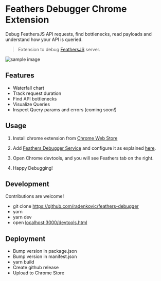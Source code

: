 # Feathers Debugger Chrome Extension

Debug FeathersJS API requests, find bottlenecks, read payloads and understand how your API is queried.

> Extension to debug [FeathersJS](https://github.com/feathersjs/feathers) server.

![sample image](https://raw.githubusercontent.com/radenkovic/feathers-debugger/master/docs/sample.gif)

## Features

- Waterfall chart
- Track request duration
- Find API bottlenecks
- Visualize Queries
- Inspect Query params and errors (coming soon!)


## Usage

1. Install chrome extension from [Chrome Web Store](https://chrome.google.com/webstore/detail/feathers-debugger/nmpoglofdnlpdkpdnjadngpjcocoffie)

2. Add [Feathers Debugger Service](https://www.npmjs.com/package/feathers-debugger-service) and configure it as explained [here](https://github.com/radenkovic/feathers-debugger-service).

3. Open Chrome devtools, and you will see Feathers tab on the right.

4. Happy Debugging!


## Development

Contributions are welcome!

- git clone https://github.com/radenkovic/feathers-debugger
- yarn
- yarn dev
- open [localhost:3000/devtools.html](http://localhost:3000/devtools.html)

## Deployment
- Bump version in package.json
- Bump version in manifest.json
- yarn build
- Create github release
- Upload to Chrome Store

